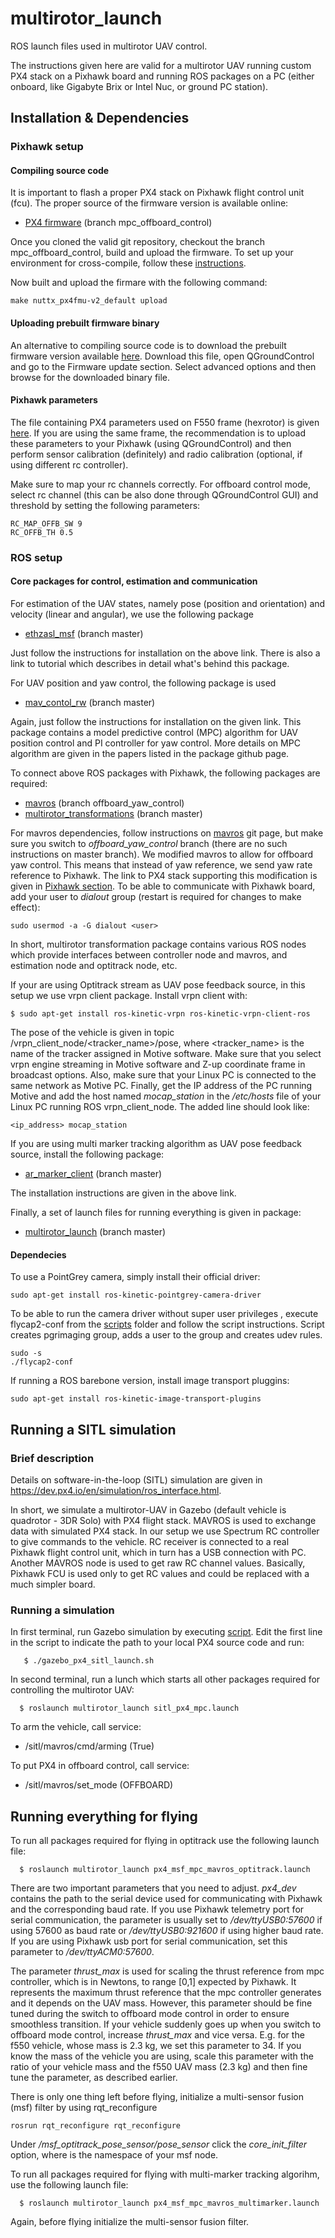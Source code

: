 # multirotor_launch
ROS launch files used in multirotor UAV control.

The instructions given here are valid for a multirotor UAV running custom PX4 stack on a Pixhawk board and running ROS packages on a PC (either onboard, like Gigabyte Brix or Intel Nuc, or ground PC station).

## Installation & Dependencies

### Pixhawk setup

#### Compiling source code
It is important to flash a proper PX4 stack on Pixhawk flight control unit (fcu). The proper source of the firmware version is available online:
  * [PX4 firmware](https://github.com/westpoint-robotics/Firmware/tree/mpc_offboard_control) (branch mpc_offboard_control)

Once you cloned the valid git repository, checkout the branch mpc_offboard_control, build and upload the firmware. To set up your environment for cross-compile, follow these [instructions](https://dev.px4.io/en/setup/dev_env_linux.html).

Now built and upload the firmare with the following command:
```
make nuttx_px4fmu-v2_default upload
```
#### Uploading prebuilt firmware binary
An alternative to compiling source code is to download the prebuilt firmware version available [here](https://www.dropbox.com/s/9whpzoaj7u21y1b/px4fmu-v2_offboard_yaw_control.px4?dl=0). Download this file, open QGroundControl and go to the Firmware update section. Select advanced options and then browse for the downloaded binary file.

#### Pixhawk parameters
The file containing PX4 parameters used on F550 frame (hexrotor) is given [here](https://github.com/westpoint-robotics/Firmware/blob/mpc_offboard_control/parameters/f550_mpc_offboard_control.params). If you are using the same frame, the recommendation is to upload these parameters to your Pixhawk (using QGroundControl) and then perform sensor calibration (definitely) and radio calibration (optional, if using different rc controller).

Make sure to map your rc channels correctly. For offboard control mode, select rc channel (this can be also done through QGroundControl GUI) and threshold by setting the following parameters:
```
RC_MAP_OFFB_SW 9 
RC_OFFB_TH 0.5
```

### ROS setup

#### Core packages for control, estimation and communication
For estimation of the UAV states, namely pose (position and orientation) and velocity (linear and angular), we use the following package 
  * [ethzasl_msf](https://github.com/westpoint-robotics/ethzasl_msf) (branch master)
 
Just follow the instructions for installation on the above link. There is also a link to tutorial which describes in detail what's behind this package.

For UAV position and yaw control, the following package is used
  * [mav_contol_rw](https://github.com/westpoint-robotics/mav_control_rw) (branch master)

Again, just follow the instructions for installation on the given link. This package contains a model predictive control (MPC) algorithm for UAV position control and PI controller for yaw control. More details on MPC algorithm are given in the papers listed in the package github page.

To connect above ROS packages with Pixhawk, the following packages are required:
  * [mavros](https://github.com/westpoint-robotics/mavros) (branch offboard_yaw_control)
  * [multirotor_transformations](https://github.com/westpoint-robotics/multirotor_transformations) (branch master)

For mavros dependencies, follow instructions on [mavros](https://github.com/westpoint-robotics/mavros) git page, but make sure you switch to *offboard_yaw_control* branch (there are no such instructions on master branch). We modified mavros to allow for offboard yaw control. This means that instead of yaw reference, we send yaw rate reference to Pixhawk. The link to PX4 stack supporting this modification is given in [Pixhawk section](#pixhawk-setup). To be able to communicate with Pixhawk board, add your user to *dialout* group (restart is required for changes to make effect):
```
sudo usermod -a -G dialout <user>
```

In short, multirotor transformation package contains various ROS nodes which provide interfaces between controller node and mavros, and estimation node and optitrack node, etc.

If your are using Optitrack stream as UAV pose feedback source, in this setup we use vrpn client package. Install vrpn client with:
```
$ sudo apt-get install ros-kinetic-vrpn ros-kinetic-vrpn-client-ros
```
The pose of the vehicle is given in topic /vrpn_client_node/<tracker_name>/pose, where <tracker_name> is the name of the tracker assigned in Motive software. Make sure that you select vrpn engine streaming in Motive software and Z-up coordinate frame in broadcast options. Also, make sure that your Linux PC is connected to the same network as Motive PC. Finally, get the IP address of the PC running Motive and add the host named *mocap_station* in the */etc/hosts* file of your Linux PC running ROS vrpn_client_node. The added line should look like:
```
<ip_address> mocap_station
```

If you are using multi marker tracking algorithm as UAV pose feedback source, install the following package:

  * [ar_marker_client](https://github.com/westpoint-robotics/ar_marker_client) (branch master)

The installation instructions are given in the above link.

Finally, a set of launch files for running everything is given in package:

  * [multirotor_launch](https://github.com/westpoint-robotics/multirotor_launch) (branch master)

#### Dependecies
To use a PointGrey camera, simply install their official driver:
```
sudo apt-get install ros-kinetic-pointgrey-camera-driver
```
To be able to run the camera driver without super user privileges , execute flycap2-conf from the [scripts](scripts) folder and follow the script instructions. Script creates pgrimaging group, adds a user to the group and creates udev rules.
```
sudo -s
./flycap2-conf
```
If running a ROS barebone version, install image transport pluggins:
```
sudo apt-get install ros-kinetic-image-transport-plugins
```

## Running a SITL simulation

### Brief description
Details on software-in-the-loop (SITL) simulation are given in https://dev.px4.io/en/simulation/ros_interface.html. 

In short, we simulate a multirotor-UAV in Gazebo (default vehicle is quadrotor - 3DR Solo) with PX4 flight stack. MAVROS is used to exchange data with simulated PX4 stack. In our setup we use Spectrum RC controller to give commands to the vehicle. RC receiver is connected to a real Pixhawk flight control unit, which in turn has a USB connection with PC. Another MAVROS node is used to get raw RC channel values. Basically, Pixhawk FCU is used only to get RC values and could be replaced with a much simpler board.

### Running a simulation
In first terminal, run Gazebo simulation by executing [script](https://github.com/westpoint-robotics/multirotor_launch/blob/master/scripts/gazebo_px4_sitl_launch.sh). Edit the first line in the script to indicate the path to your local PX4 source code and run:
```
   $ ./gazebo_px4_sitl_launch.sh 
```
In second terminal, run a lunch which starts all other packages required for controlling the multirotor UAV:
```
  $ roslaunch multirotor_launch sitl_px4_mpc.launch
```
To arm the vehicle, call service:
  * /sitl/mavros/cmd/arming (True)

To put PX4 in offboard control, call service:
  * /sitl/mavros/set_mode (OFFBOARD)

## Running everything for flying
To run all packages required for flying in optitrack use the following launch file:
```  
  $ roslaunch multirotor_launch px4_msf_mpc_mavros_optitrack.launch 
```
There are two important parameters that you need to adjust. *px4_dev* contains the path to the serial device used for communicating with Pixhawk and the corresponding baud rate. If you use Pixhawk telemetry port for serial communication, the parameter is usually set to */dev/ttyUSB0:57600* if using 57600 as baud rate or */dev/ttyUSB0:921600* if using higher baud rate. If you are using Pixhawk usb port for serial communication, set this parameter to */dev/ttyACM0:57600*.

The parameter *thrust_max* is used for scaling the thrust reference from mpc controller, which is in Newtons, to range [0,1] expected by Pixhawk. It represents the maximum thrust reference that the mpc controller generates and it depends on the UAV mass. However, this parameter should be fine tuned during the switch to offboard mode control in order to ensure smoothless transition. If your vehicle suddenly goes up when you switch to offboard mode control, increase *thrust_max* and vice versa. E.g. for the f550 vehicle, whose mass is 2.3 kg, we set this parameter to 34. If you know the mass of the vehicle you are using, scale this parameter with the ratio of your vehicle mass and the f550 UAV mass (2.3 kg) and then fine tune the parameter, as described earlier.  

There is only one thing left before flying, initialize a multi-sensor fusion (msf) filter by using rqt_reconfigure
```
rosrun rqt_reconfigure rqt_reconfigure
```
Under *<namespace>/msf_optitrack_pose_sensor/pose_sensor* click the *core_init_filter* option, where <namespace> is the namespace of your msf node.

To run all packages required for flying with multi-marker tracking algorihm, use the following launch file:
```
  $ roslaunch multirotor_launch px4_msf_mpc_mavros_multimarker.launch
```
Again, before flying initialize the multi-sensor fusion filter.
